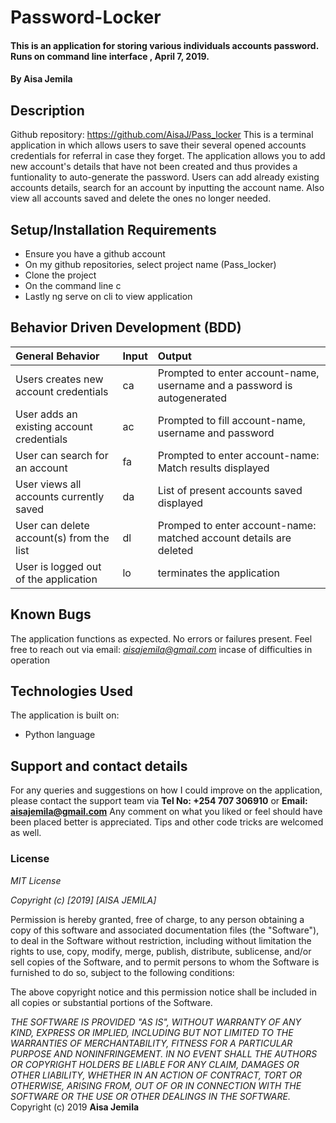 # Password-Locker
#### This is an application for storing various individuals accounts password. Runs on command line interface , April 7, 2019.
#### By **Aisa Jemila**
## Description
Github repository: https://github.com/AisaJ/Pass_locker
This is a terminal application in which allows users to save their several opened accounts credentials for referral in case they forget. The application allows you to add new account's details that have not been created and thus provides a funtionality to auto-generate the password. Users can add already existing accounts details, search for an account by inputting the account name. Also view all accounts saved and delete the ones no longer needed.
## Setup/Installation Requirements
* Ensure you have a github account
* On my github repositories, select project name (Pass_locker)
* Clone the project
* On the command line c
* Lastly ng serve on cli to view application
## Behavior Driven Development (BDD)
| General Behavior | Input    | Output   |
| :------------- | :------------- | :------------- |
| Users creates new account credentials | ca      | Prompted to enter account-name, username and a password is autogenerated  |
| User adds an existing account credentials | ac | Prompted to fill account-name, username and password |
| User can search for an account | fa | Prompted to enter account-name: Match results displayed |
| User views all accounts currently saved | da | List of present accounts saved displayed |
| User can delete account(s) from the list | dl | Promped to enter account-name: matched account details are deleted |
| User is logged out of the application | lo | terminates the application |
## Known Bugs
The application functions as expected. No errors or failures present. Feel free to reach out via email: *aisajemila@gmail.com* incase of difficulties in operation
## Technologies Used
The application is built on:
* Python language
## Support and contact details
For any queries and suggestions on how I could improve on the application, please contact the support team via **Tel No: +254 707 306910** or **Email: aisajemila@gmail.com**
Any comment on what you liked or feel should have been placed better is appreciated. Tips and other code tricks are welcomed as well.

### License
*MIT License*

*Copyright (c) [2019] [AISA JEMILA]*

Permission is hereby granted, free of charge, to any person obtaining a copy
of this software and associated documentation files (the "Software"), to deal
in the Software without restriction, including without limitation the rights
to use, copy, modify, merge, publish, distribute, sublicense, and/or sell
copies of the Software, and to permit persons to whom the Software is
furnished to do so, subject to the following conditions:

The above copyright notice and this permission notice shall be included in all
copies or substantial portions of the Software.

*THE SOFTWARE IS PROVIDED "AS IS", WITHOUT WARRANTY OF ANY KIND, EXPRESS OR
IMPLIED, INCLUDING BUT NOT LIMITED TO THE WARRANTIES OF MERCHANTABILITY,
FITNESS FOR A PARTICULAR PURPOSE AND NONINFRINGEMENT. IN NO EVENT SHALL THE
AUTHORS OR COPYRIGHT HOLDERS BE LIABLE FOR ANY CLAIM, DAMAGES OR OTHER
LIABILITY, WHETHER IN AN ACTION OF CONTRACT, TORT OR OTHERWISE, ARISING FROM,
OUT OF OR IN CONNECTION WITH THE SOFTWARE OR THE USE OR OTHER DEALINGS IN THE
SOFTWARE.*
Copyright (c) 2019 **Aisa Jemila**


